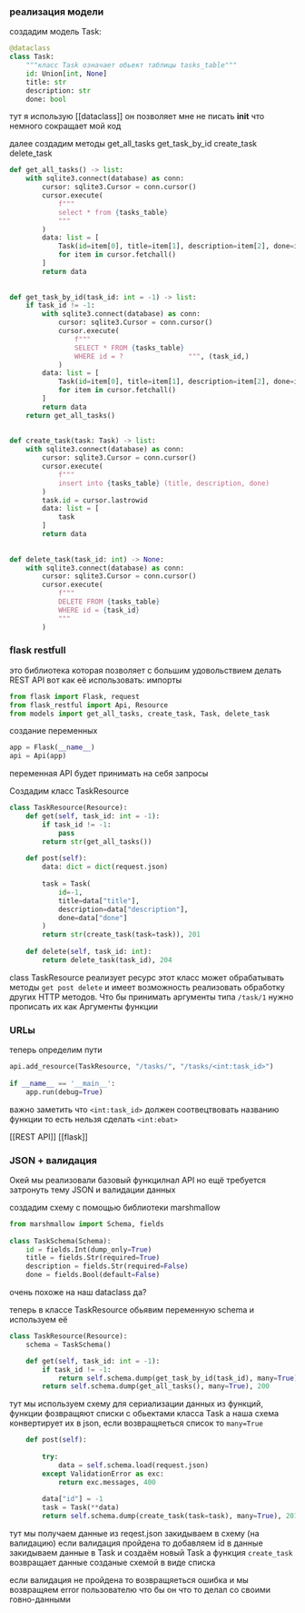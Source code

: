 ### реализация модели

создадим модель Task:
```python
@dataclass  
class Task:  
    """класс Task означает обьект таблицы tasks_table"""  
    id: Union[int, None]  
    title: str  
    description: str  
    done: bool
```
тут я использую [[dataclass]] он позволяет мне не писать __init__ что немного сокращает мой код

далее создадим методы get_all_tasks  get_task_by_id  create_task  delete_task
```python
def get_all_tasks() -> list:  
    with sqlite3.connect(database) as conn:  
        cursor: sqlite3.Cursor = conn.cursor()  
        cursor.execute(  
            f"""  
            select * from {tasks_table}  
            """  
        )  
        data: list = [  
            Task(id=item[0], title=item[1], description=item[2], done=item[3])  
            for item in cursor.fetchall()  
        ]  
        return data  
  
  
def get_task_by_id(task_id: int = -1) -> list:  
    if task_id != -1:  
        with sqlite3.connect(database) as conn:  
            cursor: sqlite3.Cursor = conn.cursor()  
            cursor.execute(  
                f"""  
                SELECT * FROM {tasks_table}  
                WHERE id = ?                """, (task_id,)  
            )  
        data: list = [  
            Task(id=item[0], title=item[1], description=item[2], done=item[3])  
            for item in cursor.fetchall()  
        ]  
        return data  
    return get_all_tasks()  
  
  
def create_task(task: Task) -> list:  
    with sqlite3.connect(database) as conn:  
        cursor: sqlite3.Cursor = conn.cursor()  
        cursor.execute(  
            f"""  
            insert into {tasks_table} (title, description, done)            values (?,?,?)            """, (task.title, task.description, task.done)  
        )  
        task.id = cursor.lastrowid  
        data: list = [  
            task  
        ]  
        return data  
  
  
def delete_task(task_id: int) -> None:  
    with sqlite3.connect(database) as conn:  
        cursor: sqlite3.Cursor = conn.cursor()  
        cursor.execute(  
            f"""  
            DELETE FROM {tasks_table}  
            WHERE id = {task_id}  
            """  
        )
```
		
### flask restfull
это библиотека которая позволяет с большим удовольствием делать REST API
вот как её использовать:
импорты
```python
from flask import Flask, request  
from flask_restful import Api, Resource  
from models import get_all_tasks, create_task, Task, delete_task
```
создание переменных
```python
app = Flask(__name__)  
api = Api(app)
```
переменная API будет принимать на себя запросы

Создадим класс TaskResource
```python
class TaskResource(Resource):  
    def get(self, task_id: int = -1):  
        if task_id != -1:  
            pass  
        return str(get_all_tasks())  
  
    def post(self):  
        data: dict = dict(request.json)  
  
        task = Task(  
            id=-1,  
            title=data["title"],  
            description=data["description"],  
            done=data["done"]  
        )  
        return str(create_task(task=task)), 201  
  
    def delete(self, task_id: int):  
        return delete_task(task_id), 204
```
class TaskResource реализует ресурс этот класс может обрабатывать методы  `get post delete` и имеет возможность реализовать обработку других HTTP методов.
Что бы принимать аргументы типа `/task/1` нужно прописать их как Аргументы функции

### URLы
теперь определим пути
```python
api.add_resource(TaskResource, "/tasks/", "/tasks/<int:task_id>")  
  
if __name__ == '__main__':  
    app.run(debug=True)
```
важно заметить что `<int:task_id>` должен соотвецтвовать названию функции то есть нельзя сделать `<int:ebat>`



[[REST API]]
[[flask]]

### JSON + валидация
Окей мы реализовали базовый функцилнал API  но ещё требуется затронуть тему JSON и валидации данных

создадим схему c помощью библиотеки marshmallow
```python
from marshmallow import Schema, fields  
  
class TaskSchema(Schema):  
    id = fields.Int(dump_only=True)  
    title = fields.Str(required=True)  
    description = fields.Str(required=False)  
    done = fields.Bool(default=False)
```
очень похоже на наш dataclass да?

теперь в классе TaskResource обьявим переменную schema и используем её
```python
class TaskResource(Resource):  
    schema = TaskSchema()
```
```python
	def get(self, task_id: int = -1):  
	    if task_id != -1:  
	        return self.schema.dump(get_task_by_id(task_id), many=True), 200  
	    return self.schema.dump(get_all_tasks(), many=True), 200
```
тут мы используем схему для сериализации данных из функций, функции фозвращяют списки с обьектами класса Task а наша схема конвертирует их в json, если возвращяеться список то `many=True`
```python
	def post(self):  
  
	    try:  
	        data = self.schema.load(request.json)  
	    except ValidationError as exc:  
	        return exc.messages, 400  
	  
	    data["id"] = -1  
	    task = Task(**data)  
	    return self.schema.dump(create_task(task=task), many=True), 201
```
тут мы получаем данные из reqest.json закидываем в схему (на валидацию) если валидация пройдена то добавляем id в данные закидываем данные в Task и создаём новый Task а функция `create_task` возвращает данные созданые схемой в виде списка

если валидация не пройдена то возвращяеться ошибка и мы возвращяем error пользователю что бы он что то делал со своими говно-данными